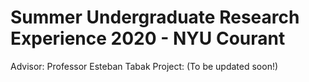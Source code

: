 # Summer Undergraduate Research Experience 2020 - NYU Courant 

Advisor: Professor Esteban Tabak
Project: (To be updated soon!)
